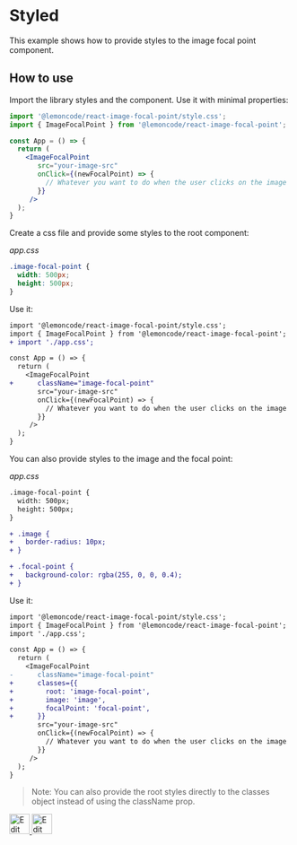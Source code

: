 # Styled

This example shows how to provide styles to the image focal point component.

## How to use

Import the library styles and the component. Use it with minimal properties:

```jsx
import '@lemoncode/react-image-focal-point/style.css';
import { ImageFocalPoint } from '@lemoncode/react-image-focal-point';

const App = () => {
  return (
    <ImageFocalPoint
       src="your-image-src"
       onClick={(newFocalPoint) => {
         // Whatever you want to do when the user clicks on the image
       }}
     />
  );
}

```

Create a css file and provide some styles to the root component:

_app.css_

```css
.image-focal-point {
  width: 500px;
  height: 500px;
}

```

Use it:

```diff
import '@lemoncode/react-image-focal-point/style.css';
import { ImageFocalPoint } from '@lemoncode/react-image-focal-point';
+ import './app.css';

const App = () => {
  return (
    <ImageFocalPoint
+      className="image-focal-point"
       src="your-image-src"
       onClick={(newFocalPoint) => {
         // Whatever you want to do when the user clicks on the image
       }}
     />
  );
}

```

You can also provide styles to the image and the focal point:

_app.css_

```diff
.image-focal-point {
  width: 500px;
  height: 500px;
}

+ .image {
+   border-radius: 10px;
+ }

+ .focal-point {
+   background-color: rgba(255, 0, 0, 0.4);
+ }

```

Use it:

```diff
import '@lemoncode/react-image-focal-point/style.css';
import { ImageFocalPoint } from '@lemoncode/react-image-focal-point';
import './app.css';

const App = () => {
  return (
    <ImageFocalPoint
-      className="image-focal-point"
+      classes={{
+        root: 'image-focal-point',
+        image: 'image',
+        focalPoint: 'focal-point',
+      }}
       src="your-image-src"
       onClick={(newFocalPoint) => {
         // Whatever you want to do when the user clicks on the image
       }}
     />
  );
}

```

> Note: You can also provide the root styles directly to the classes object instead of using the className prop.

<a target="_blank" href="https://stackblitz.com/github/Lemoncode/react-image-focal-point/tree/main/examples/styled">
  <img
    src="https://developer.stackblitz.com/img/open_in_stackblitz.svg"
    alt="Edit on StackBlitz"
    title="Edit on StackBlitz"
    height="36"
  />
</a> <a target="_blank" href="https://codesandbox.io/s/github/Lemoncode/react-image-focal-point/tree/main/examples/styled">
  <img
    src="https://codesandbox.io/static/img/play-codesandbox.svg"
    alt="Edit on StackBlitz"
    title="Edit on StackBlitz"
    height="36"
    />
  </a>

